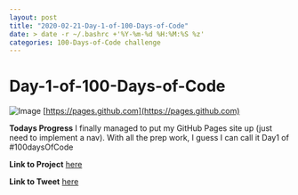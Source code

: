 ```yaml
---
layout: post
title: "2020-02-21-Day-1-of-100-Days-of-Code"
date: > date -r ~/.bashrc +'%Y-%m-%d %H:%M:%S %z'
categories: 100-Days-of-Code challenge
---
```


# Day-1-of-100-Days-of-Code
![Image](https://i.ytimg.com/vi/2MsN8gpT6jY/maxresdefault.jpg)
[https://pages.github.com](https://pages.github.com)
<br/>

**Todays Progress**
I finally managed to put my GitHub Pages site up (just need to implement a nav). With all the prep work, I guess I can call it Day1 of #100daysOfCode
<br/>

**Link to Project**
[here](https//prototowb.github.io)
<br/>

**Link to Tweet**
[here](https://twitter.com/prototowb/status/1230990568894930954)


